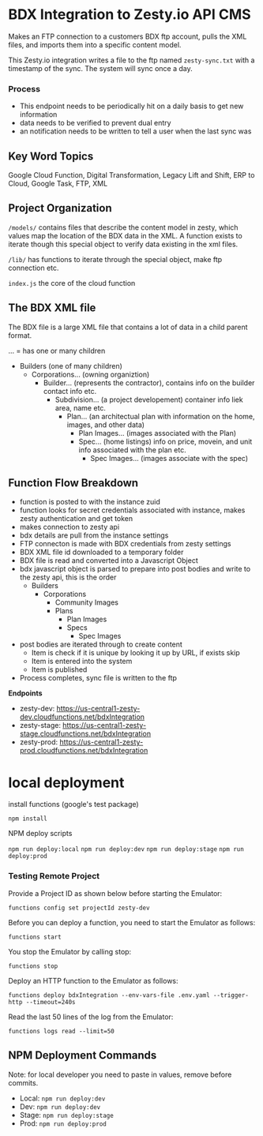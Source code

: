 # BDX Integration to Zesty.io API CMS

Makes an FTP connection to a customers BDX ftp account, pulls the XML files, and imports them into a specific content model.

This Zesty.io integration writes a file to the ftp named `zesty-sync.txt` with a timestamp of the sync. The system will sync once a day.

### Process

* This endpoint needs to be periodically hit on a daily basis to get new information
* data needs to be verified to prevent dual entry
* an notification needs to be written to tell a user when the last sync was

## Key Word Topics

Google Cloud Function, Digital Transformation, Legacy Lift and Shift, ERP to Cloud, Google Task, FTP, XML

## Project Organization

`/models/` contains files that describe the content model in zesty, which values map the location of the BDX data in the XML. A function exists to iterate though this special object to verify data existing in the xml files.

`/lib/` has functions to iterate through the special object, make ftp connection etc.

`index.js` the core of the cloud function


## The BDX XML file

The BDX file is a large XML file that contains a lot of data in a child parent format.

... = has one or many children

* Builders (one of many children)
    * Corporations... (owning organiztion)
        * Builder... (represents the contractor), contains info on the builder contact info etc.
            * Subdivision... (a project developement) container info liek area, name etc.
                * Plan... (an architectual plan with information on the home, images, and other data)
                    * Plan Images... (images associated with the Plan)
                    * Spec... (home listings) info on price, movein, and unit info associated with the plan etc.
                        * Spec Images... (images associate with the spec)



## Function Flow Breakdown

* function is posted to with the instance zuid
* function looks for secret credentials associated with instance, makes zesty authentication and get token
* makes connection to zesty api
* bdx details are pull from the instance settings
* FTP connecton is made with BDX credentials from zesty settings
* BDX XML file id downloaded to a temporary folder
* BDX file is read and converted into a Javascript Object
* bdx javascript object is parsed to prepare into post bodies and write to the zesty api, this is the order
    * Builders
        * Corporations
            * Community Images
            * Plans
                * Plan Images
                * Specs
                    * Spec Images
* post bodies are iterated through to create content
    * Item is check if it is unique by looking it up by URL, if exists skip
    * Item is entered into the system
    * Item is published
* Process completes, sync file is written to the ftp



**Endpoints**

- zesty-dev: https://us-central1-zesty-dev.cloudfunctions.net/bdxIntegration
- zesty-stage: https://us-central1-zesty-stage.cloudfunctions.net/bdxIntegration
- zesty-prod: https://us-central1-zesty-prod.cloudfunctions.net/bdxIntegration

# local deployment

install functions (google's test package)

`npm install`

NPM deploy scripts

`npm run deploy:local`
`npm run deploy:dev`
`npm run deploy:stage`
`npm run deploy:prod`



### Testing Remote Project

Provide a Project ID as shown below before starting the Emulator:

```
functions config set projectId zesty-dev
```

Before you can deploy a function, you need to start the Emulator as follows:

```
functions start
```

You stop the Emulator by calling stop:

```
functions stop
```

Deploy an HTTP function to the Emulator as follows:

```
functions deploy bdxIntegration --env-vars-file .env.yaml --trigger-http --timeout=240s
```

Read the last 50 lines of the log from the Emulator:

```
functions logs read --limit=50
```


## NPM Deployment Commands

Note: for local developer you need to paste in values, remove before commits.

- Local: `npm run deploy:dev`
- Dev: `npm run deploy:dev`
- Stage: `npm run deploy:stage`
- Prod: `npm run deploy:prod`
